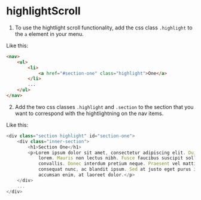 # highlightScroll
1. To use the hightlight scroll functionality, add the css class ```.highlight``` to the ```a``` element in your menu.

Like this:
```html
<nav>
    <ul>
        <li>
            <a href="#section-one" class="highlight">One</a>
        </li>
        ...
    </ul>
</nav>
```

2. Add the two css classes ```.highlight``` and ```.section``` to the section that you want to correspond with the hightlightning on the nav items.

Like this:
```javascript
<div class="section highlight" id="section-one">
    <div class="inner-section">
        <h1>Section One</h1>
        <p>Lorem ipsum dolor sit amet, consectetur adipiscing elit. Duis eu augue sed ipsum vulputate malesuada et vitae
            lorem. Mauris non lectus nibh. Fusce faucibus suscipit sollicitudin. Donec eget nisi vel tellus cursus
            convallis. Donec interdum pretium neque. Praesent vel mattis neque, nec volutpat diam. Suspendisse non
            consequat nunc, ac blandit ipsum. Sed at justo eget purus interdum varius eget aliquet nisl. Nulla sed
            accumsan enim, at laoreet dolor.</p>
    </div>
    ...
</div>
```

